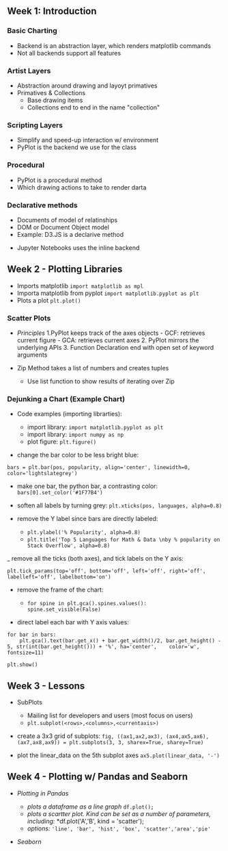 

## Week 1: Introduction

### Basic Charting

* Backend is an abstraction layer, which renders matplotlib commands
* Not all backends support all features

### Artist Layers
* Abstraction around drawing and layoyt primatives
* Primatives & Collections
	* Base drawing items
	* Collections end to end in the name "collection"

### Scripting Layers
* Simplify and speed-up interaction w/ environment
* PyPlot is the backend we use for the class


### Procedural 
* PyPlot is a procedural method
* Which drawing actions to take to render darta

### Declarative methods
* Documents of model of relatinships
* DOM or Document Object model
* Example: D3.JS is a declarive method

- Jupyter Notebooks uses the inline backend


## Week 2 - Plotting Libraries

* Imports matplotlib `import matplotlib as mpl`
* Importa matplotlib from pyplot `import matplotlib.pyplot as plt`
* Plots a plot `plt.plot()`


### Scatter Plots
	
- *Principles*
	1.PyPlot keeps track of the axes objects
		- GCF: retrieves current figure
		- GCA: retrieves current axes
	2. PyPlot mirrors the underlying APIs
	3. Function Declaration end with open set of keyword arguments


- Zip Method takes a list of numbers and creates tuples
	- Use list function to show results of iterating over Zip



### Dejunking a Chart (Example Chart)

- Code examples (importing librarties): 
	- import library: `import matplotlib.pyplot as plt`
	- import library: `import numpy as np`
	- plot figure: `plt.figure()`

- change the bar color to be less bright blue:
```
bars = plt.bar(pos, popularity, align='center', linewidth=0, color='lightslategrey')
```

- make one bar, the python bar, a contrasting color: `bars[0].set_color('#1F77B4')`

- soften all labels by turning grey: `plt.xticks(pos, languages, alpha=0.8)`

- remove the Y label since bars are directly labeled: 
	- `plt.ylabel('% Popularity', alpha=0.8)`
	- `plt.title('Top 5 Languages for Math & Data \nby % popularity on Stack Overflow', alpha=0.8)`
	
_ remove all the ticks (both axes), and tick labels on the Y axis: 
```
plt.tick_params(top='off', bottom='off', left='off', right='off', labelleft='off', labelbottom='on')
```
	
- remove the frame of the chart: 
	- `for spine in plt.gca().spines.values(): spine.set_visible(False)`
	    
- direct label each bar with Y axis values:
```
for bar in bars:
	plt.gca().text(bar.get_x() + bar.get_width()/2, bar.get_height() - 5, str(int(bar.get_height())) + '%', ha='center', 	color='w', fontsize=11)

plt.show()
```

## Week 3 - Lessons

- SubPlots
	- Mailing list for developers and users (most focus on users)
	- `plt.subplot(<rows>,<columns>,<currentaxis>)`

- create a 3x3 grid of subplots:
`fig, ((ax1,ax2,ax3), (ax4,ax5,ax6), (ax7,ax8,ax9)) = plt.subplots(3, 3, sharex=True, sharey=True)`

- plot the linear_data on the 5th subplot axes 
`ax5.plot(linear_data, '-')`


## Week 4 - Plotting w/ Pandas and Seaborn

- *Plotting in Pandas*
	- _plots a dataframe as a line graph_ `df.plot();`
	- _plots a scartter plot. Kind can be set as a number of parameters, including:_  *df.plot('A','B', kind = 'scatter');
	- _options:_ `'line', 'bar', 'hist', 'box', 'scatter','area','pie'`
	
- *Seaborn*









